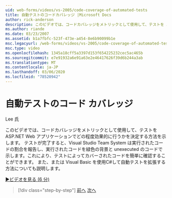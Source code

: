 ```yaml
---
uid: web-forms/videos/vs-2005/code-coverage-of-automated-tests
title: 自動テストのコードカバレッジ |Microsoft Docs
author: rick-anderson
description: このビデオでは、コードカバレッジをメトリックとして使用して、テストを ASP.NET Web アプリケーションでどの程度効果的に行うかを決定する方法を示します。 テストの後に com...
ms.author: riande
ms.date: 03/23/2007
ms.assetid: b1a7fbfc-523f-473e-a454-8e6b90099b1e
msc.legacyurl: /web-forms/videos/vs-2005/code-coverage-of-automated-tests
msc.type: video
ms.openlocfilehash: 1345a18cff5a3397d153f654225232cec5ac465b
ms.sourcegitcommit: e7e91932a6e91a63e2e46417626f39d6b244a3ab
ms.translationtype: MT
ms.contentlocale: ja-JP
ms.lasthandoff: 03/06/2020
ms.locfileid: "78520942"
---
```

# <a name="code-coverage-of-automated-tests"></a>自動テストのコード カバレッジ

Lee 氏

このビデオでは、コードカバレッジをメトリックとして使用して、テストを ASP.NET Web アプリケーションでどの程度効果的に行うかを決定する方法を示します。 テストが完了すると、Visual Studio Team System は実行されたコードの割合を報告し、実行されたコードを緑色の背景と unexecuted のコードで示します。これにより、テストによってカバーされたコードを簡単に確認することができます。 また、または Visual Basic を使用C#して自動テストを拡張する方法についても説明します。

[&#9654;ビデオを見る (6 分)](https://channel9.msdn.com/Blogs/ASP-NET-Site-Videos/code-coverage-of-automated-tests)

> [!div class="step-by-step"]
> [前へ](measuring-the-business-value-of-ajax.md)
> [次へ](custom-extraction-rules-and-coded-web-tests.md)
